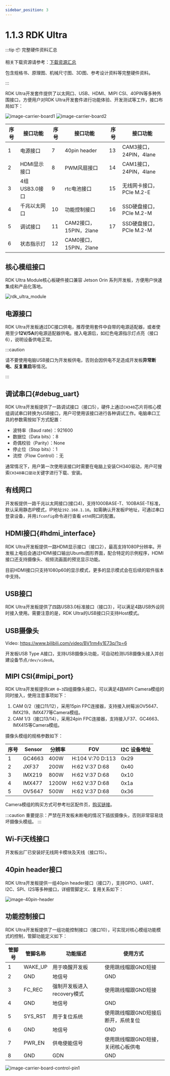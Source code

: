 ```yaml
---
sidebar_position: 3
---
```


# 1.1.3 RDK Ultra

:::tip 📦 完整硬件资料汇总

相关下载资源请参考：[下载资源汇总](../download)

包含规格书、原理图、机械尺寸图、3D图、参考设计资料等完整硬件资料。

:::

RDK Ultra开发套件提供了以太网口、USB、HDMI、MIPI CSI、40PIN等多种外围接口，方便用户对RDK Ultra开发套件进行功能体验、开发测试等工作，接口布局如下：

![image-carrier-board1](https://rdk-doc.oss-cn-beijing.aliyuncs.com/doc/img/07_Advanced_development/01_hardware_development/rdk_ultra/image/rdk_ultra/image-rdk-ultra-interface1.jpg)
![image-carrier-board2](https://rdk-doc.oss-cn-beijing.aliyuncs.com/doc/img/07_Advanced_development/01_hardware_development/rdk_ultra/image/rdk_ultra/image-rdk-ultra-interface2.jpg) 

| 序号 | 接口功能      | 序号 | 接口功能               | 序号 | 接口功能                 |
| ---- | ------------- | ---- | ---------------------- | ---- | ------------------------ |
| 1    | 电源接口      | 7    | 40pin header           | 13   | CAM3接口，24PIN，4lane   |
| 2    | HDMI显示接口  | 8    | PWM风扇接口            | 14   | CAM1接口，24PIN，4lane   |
| 3    | 4组USB3.0接口 | 9    | rtc电池接口            | 15   | 无线网卡接口，PCIe M.2-E |
| 4    | 千兆以太网口  | 10   | 功能控制接口           | 16   | SSD硬盘接口，PCIe M.2-M  |
| 5    | 调试接口      | 11   | CAM2接口，15PIN，2lane | 17   | SSD硬盘接口，PCIe M.2-M  |
| 6    | 状态指示灯    | 12   | CAM0接口，15PIN，2lane |      |                          |




## 核心模组接口



RDK Ultra Module核心板硬件接口兼容 Jetson Orin 系列开发板，方便用户快速集成和产品化落地。

![rdk_ultra_module](https://rdk-doc.oss-cn-beijing.aliyuncs.com/doc/img/01_Quick_start/image/hardware_interface/rdk_ultra_module.png)




## 电源接口



RDK Ultra开发板通过DC接口供电，推荐使用套件中自带的电源适配器，或者使用至少**12V/5A**的电源适配器供电。接入电源后，如红色电源指示灯点亮（接口6），说明设备供电正常。






:::caution

请不要使用电脑USB接口为开发板供电，否则会因供电不足造成开发板**异常断电、反复重启**等情况。

:::



## 调试串口{#debug_uart}




RDK Ultra开发板提供了一路调试接口（接口5），硬件上通过`CH340`芯片将核心模组调试串口转换为USB接口，用户可使用该接口进行各种调试工作。电脑串口工具的参数需按如下方式配置：

- 波特率（Baud rate）：921600
- 数据位（Data bits）：8
- 奇偶校验（Parity）：None
- 停止位（Stop bits）：1
- 流控（Flow Control）：无

通常情况下，用户第一次使用该接口时需要在电脑上安装CH340驱动，用户可搜索`CH340串口驱动`关键字进行下载、安装。






## 有线网口






开发板提供一路千兆以太网接口(接口4)，支持1000BASE-T、100BASE-T标准，默认采用静态IP模式，IP地址`192.168.1.10`。如需确认开发板IP地址，可通过串口登录设备，并用`ifconfig`命令进行查看 `eth0`网口的配置。






## HDMI接口{#hdmi_interface}





RDK Ultra开发板提供一路HDMI显示接口（接口2），最高支持1080P分辨率。开发板上电后会通过HDMI接口输出Ubuntu图形界面，配合特定的示例程序，HDMI接口还支持摄像头、视频流画面的预览显示功能。

目前HDMI接口只支持1080p60的显示模式，更多的显示模式会在后续的软件版本中支持。




## USB接口



RDK Ultra开发板提供了四路USB3.0标准接口（接口3），可以满足4路USB外设同时接入使用。需要注意的是，RDK Ultra的USB接口只支持Host模式。






## USB摄像头

Video: https://www.bilibili.com/video/BV1rm4y1E73q/?p=6

开发板USB Type A接口，支持USB摄像头功能，可自动检测USB摄像头接入并创建设备节点`/dev/video8`。



## MIPI CSI{#mipi_port}



RDK Ultra开发板提供`CAM 0~3`四组摄像头接口，可以满足4路MIPI Camera模组的同时接入，使用注意事项如下：

1. CAM 0/2（接口11/12），采用15pin FPC连接器，支持接入树莓派OV5647、IMX219、IMX477等Camera模组。
2. CAM 1/3（接口13/14），采用24pin FPC连接器，支持接入F37、GC4663、IMX415等Camera模组。

摄像头模组的规格参数如下：

| 序号 | Sensor | 分辨率 | FOV              | I2C 设备地址 |
| ---- | ------ | ------ | ---------------- | ------------ |
| 1    | GC4663 | 400W   | H:104 V:70 D:113 | 0x29         |
| 2    | JXF37  | 200W   | H:62  V:37 D:68  | 0x40         |
| 3    | IMX219 | 800W   | H:62  V:37 D:68  | 0x10         |
| 4    | IMX477 | 1200W  | H:62  V:37 D:68  | 0x1a         |
| 5    | OV5647 | 500W   | H:62  V:37 D:68  | 0x36         |

Camera模组的购买方式可参考社区配件页，[购买链接](../../07_Advanced_development/01_hardware_development/rdk_x3/accessory.md)。




:::caution
重要提示：严禁在开发板未断电的情况下插拔摄像头，否则非常容易烧坏摄像头模组。
:::




## Wi-Fi天线接口


开发板出厂已安装好无线网卡模块及天线（接口15）。




## 40pin header接口




RDK Ultra开发板提供一组40pin header接口（接口7），支持GPIO、UART、I2C、SPI、I2S等多种接口，详细管脚定义、复用关系如下：

![image-40pin-header](https://rdk-doc.oss-cn-beijing.aliyuncs.com/doc/img/07_Advanced_development/01_hardware_development/rdk_ultra/image/rdk_ultra/image-interface-40pin.jpg)




## 功能控制接口



RDK Ultra开发板提供了一组功能控制接口（接口10），可实现对核心模组功能模式的控制，管脚功能定义如下：

| 管脚号 | 管脚名称 | 功能描述                   | 使用方式                            |
| ------ | -------- | -------------------------- | ----------------------------------- |
| 1      | WAKE_UP  | 用于唤醒开发板             | 使用跳线帽跟GND短接                 |
| 2      | GND      | 地信号                     | GND                                 |
| 3      | FC_REC   | 强制开发板进入recovery模式 | 使用跳线帽跟GND短接                 |
| 4      | GND      | 地信号                     | GND                                 |
| 5      | SYS_RST  | 用于复位系统               | 使用跳线帽跟GND短接后断开，系统复位 |
| 6      | GND      | 地信号                     | GND                                 |
| 7      | PWR_EN   | 供电使能信号               | 使用跳线帽跟GND短接，关闭核心板供电 |
| 8      | GND      | GDN                        | GND                                 |


![image-carrier-board-control-pin1](https://rdk-doc.oss-cn-beijing.aliyuncs.com/doc/img/07_Advanced_development/01_hardware_development/rdk_ultra/image/rdk_ultra/image-rdk-ultra-interface-control.jpg)  






